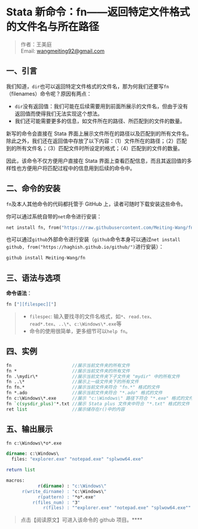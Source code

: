 # Stata 新命令：fn——返回特定文件格式的文件名与所在路径

> 作者：王美庭  
> Email: wangmeiting92@gmail.com

## 一、引言

我们知道，`dir`也可以返回特定文件格式的文件名，那为何我们还要写`fn`（filenames）命令呢？原因有两点：

- `dir`没有返回值：我们可能在后续需要用到前面所展示的文件名，但由于没有返回值而使得我们无法实现这个想法。
- 我们还可能需要更多的信息，如文件所在的路径、所匹配到的文件的数量。

新写的命令会直接在 Stata 界面上展示文件所在的路径以及匹配到的所有文件名。除此之外，我们还在返回值中存放了以下内容：（1）文件所在的路径；（2）匹配到的所有文件名；（3）匹配文件时所设定的格式；（4）匹配到的文件的数量。

因此，该命令不仅方便用户直接在 Stata 界面上查看匹配信息，而且其返回值的多样性也方便用户将匹配过程中的信息用到后续的命令中。

## 二、命令的安装

`fn`及本人其他命令的代码都托管于 GitHub 上，读者可随时下载安装这些命令。

你可以通过系统自带的`net`命令进行安装：

```stata
net install fn, from("https://raw.githubusercontent.com/Meiting-Wang/fn/main")
```

也可以通过`github`外部命令进行安装（`github`命令本身可以通过`net install github, from("https://haghish.github.io/github/")`进行安装）：

```stata
github install Meiting-Wang/fn
```

## 三、语法与选项

**命令语法**：

```stata
fn ["][filespec]["]
```

> - `filespec`: 输入要找寻的文件名格式，如`*`、`read.tex`、`read*.tex`、`..\*`、`c:\Windows\*.exe`等
> - 命令的使用很简单，更多细节可以`help fn`。

## 四、实例

```stata
fn                       //展示当前文件夹的所有文件
fn *                     //展示当前文件夹的所有文件
fn .\mydir\*             //展示当前文件夹下子文件夹 "mydir" 中的所有文件
fn ..\*                  //展示上一级文件夹下的所有文件
fn fn.*                  //展示当前文件夹符合 "fn.*" 格式的文件
fn *.ado                 //展示当前文件夹符合 "*.ado" 格式的文件
fn c:\Windows\*.exe      //展示 "c:\Windows\" 路径下符合 "*.exe" 格式的文件
fn `c(sysdir_plus)'*.txt //展示 Stata plus 文件夹中符合 "*.txt" 格式的文件
ret list                 //展示储存在r()中的内容
```

## 五、输出展示

```stata
fn c:\Windows\*o*.exe
```

```stata
dirname: c:\Windows\
  files: "explorer.exe" "notepad.exe" "splwow64.exe"
```

```stata
return list
```

```stata
macros:
            r(dirname) : "c:\Windows\"
      r(write_dirname) : "c:\Windows\"
            r(pattern) : "*o*.exe"
          r(files_num) : "3"
              r(files) : ""explorer.exe" "notepad.exe" "splwow64.exe""
```

> 点击【阅读原文】可进入该命令的 github 项目。****